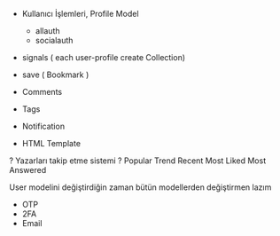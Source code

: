 - Kullanıcı İşlemleri, Profile Model
    - allauth
    - socialauth

- signals ( each user-profile create Collection)
- save ( Bookmark )
- Comments
- Tags
- Notification
- HTML Template

? Yazarları takip etme sistemi ?
Popular
Trend
Recent
Most Liked
Most Answered

User modelini değiştirdiğin zaman bütün modellerden değiştirmen lazım



- OTP
- 2FA
- Email